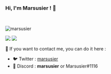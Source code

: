 ### Hi, I'm Marsusier ! 👋

<br>
<p> <img src="https://komarev.com/ghpvc/?username=marsusier&label=Profile%20views&color=green&style=flat" alt="marsusier" /> </p>

<img src="https://github-readme-stats.vercel.app/api?username=marsusier&show_icons=true&hide_border=true&rank_icon=github&theme=tokyonight" />
<img src="https://github-readme-stats.vercel.app/api/top-langs/?username=anuraghazra&layout=compact&hide_border=true&theme=tokyonight" />

📧 If you want to contact me, you can do it here :
- 🐦 Twitter : [marsusier](https://twitter.com/marsusier)
- 🌱 Discord : **marsusier** or Marsusier#1116

